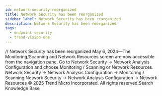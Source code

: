 ```yaml
---
id: network-security-reorganized
title: Network Security has been reorganized
sidebar_label: Network Security has been reorganized
description: Network Security has been reorganized
tags:
  - endpoint-security
  - trend-vision-one
---
```


/*<![CDATA[*/ $('#title').html($('meta[name=map-description]').attr('content')); /*]]>*/ Network Security has been reorganized May 6, 2024—The Monitoring/Scanning and Network Resources screen are now accessible from the navigation pane. Go to Network Security → Network Analysis Configuration and choose Monitoring / Scanning or Network Resources. Network Security → Network Analysis Configuration → Monitoring / Scanning Network Security → Network Analysis Configuration → Network Resources © 2025 Trend Micro Incorporated. All rights reserved.Search Knowledge Base
